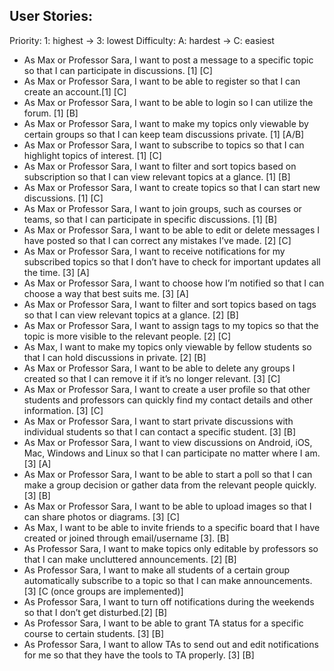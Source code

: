 ## User Stories:
Priority: 1: highest -> 3: lowest
Difficulty: A: hardest -> C: easiest

* As Max or Professor Sara, I want to post a message to a specific topic so that I can participate in discussions. [1] [C]
* As Max or Professor Sara, I want to be able to register so that I can create an account.[1] [C]
* As Max or Professor Sara, I want to be able to login so I can utilize the forum. [1] [B]
* As Max or Professor Sara, I want to make my topics only viewable by certain groups so that I can keep team discussions private. [1] [A/B]
* As Max or Professor Sara, I want to subscribe to topics so that I can highlight topics of interest. [1] [C]
* As Max or Professor Sara, I want to filter and sort topics based on subscription so that I can view relevant topics at a glance. [1] [B]
* As Max or Professor Sara, I want to create topics so that I can start new discussions. [1] [C]
* As Max or Professor Sara, I want to join groups, such as courses or teams, so that I can participate in specific discussions. [1] [B]
* As Max or Professor Sara, I want to be able to edit or delete messages I have posted so that I can correct any mistakes I’ve made. [2] [C]
* As Max or Professor Sara, I want to receive notifications for my subscribed topics so that I don’t have to check for important updates all the time. [3] [A]
* As Max or Professor Sara, I want to choose how I’m notified so that I can choose a way that best suits me. [3] [A]
* As Max or Professor Sara, I want to filter and sort topics based on tags so that I can view relevant topics at a glance. [2] [B]
* As Max or Professor Sara, I want to assign tags to my topics so that the topic is more visible to the relevant people. [2] [C]
* As Max, I want to make my topics only viewable by fellow students so that I can hold discussions in private. [2] [B]
* As Max or Professor Sara, I want to be able to delete any groups I created so that I can remove it if it’s no longer relevant. [3] [C]
* As Max or Professor Sara, I want to create a user profile so that other students and professors can quickly find my contact details and other information. [3] [C]
* As Max or Professor Sara, I want to start private discussions with individual students so that I can contact a specific student. [3] [B]
* As Max or Professor Sara, I want to view discussions on Android, iOS, Mac, Windows and Linux so that I can participate no matter where I am. [3] [A]
* As Max or Professor Sara, I want to be able to start a poll so that I can make a group decision or gather data from the relevant people quickly. [3] [B]
* As Max or Professor Sara, I want to be able to upload images so that I can share photos or diagrams. [3] [C]
* As Max, I want to be able to invite friends to a specific board that I have created or joined through email/username [3]. [B]
* As Professor Sara, I want to make topics only editable by professors so that I can make uncluttered announcements. [2] [B]
* As Professor Sara, I want to make all students of a certain group automatically subscribe to a topic so that I can make announcements. [3] [C (once groups are implemented)]
* As Professor Sara, I want to turn off notifications during the weekends so that I don’t get disturbed.[2] [B]
* As Professor Sara, I want to be able to grant TA status for a specific course to certain students. [3] [B]
* As Professor Sara, I want to allow TAs to send out and edit notifications for me so that they have the tools to TA properly. [3] [B]
